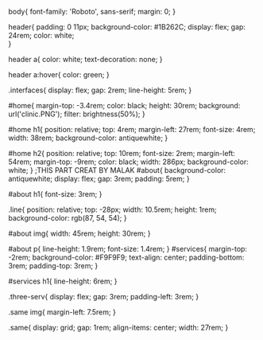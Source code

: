 body{
    font-family: 'Roboto', sans-serif;
    margin: 0;
}

header{
    padding: 0 11px;
    background-color: #1B262C;
    display: flex;
    gap: 24rem;
    color: white;    
}

header a{
    color: white;
    text-decoration: none;
}

header a:hover{
    color: green;
}

.interfaces{
    display: flex;
    gap: 2rem;
    line-height: 5rem;
}

#home{
    margin-top: -3.4rem;
    color: black;
    height: 30rem;
    background: url('clinic.PNG');
    filter: brightness(50%);
}

#home h1{
    position: relative;
    top: 4rem;
    margin-left: 27rem;
    font-size: 4rem;
    width: 38rem;
    background-color: antiquewhite;
}

#home h2{
    position: relative;
    top: 10rem;
    font-size: 2rem;
    margin-left: 54rem;
    margin-top: -9rem;
    color: black;
    width: 286px;
    background-color: white;
}
;THIS PART CREAT BY MALAK
#about{
    background-color: antiquewhite;
    display: flex;
    gap: 3rem;
    padding: 5rem;
}

#about h1{
    font-size: 3rem;
}


.line{
    position: relative;
    top: -28px;
    width: 10.5rem;
    height: 1rem;
    background-color: rgb(87, 54, 54);
}

#about img{
    width: 45rem;
    height: 30rem;
}

#about p{
    line-height: 1.9rem;
    font-size: 1.4rem;
}
#services{
    margin-top: -2rem;
    background-color: #F9F9F9;
    text-align: center;
    padding-bottom: 3rem;
    padding-top: 3rem;
}

#services h1{
    line-height: 6rem;
}

.three-serv{
    display: flex;
    gap: 3rem;
    padding-left: 3rem;
}

.same img{
    margin-left: 7.5rem;
}

.same{
    display: grid;
    gap: 1rem;
    align-items: center;
    width: 27rem;
}
